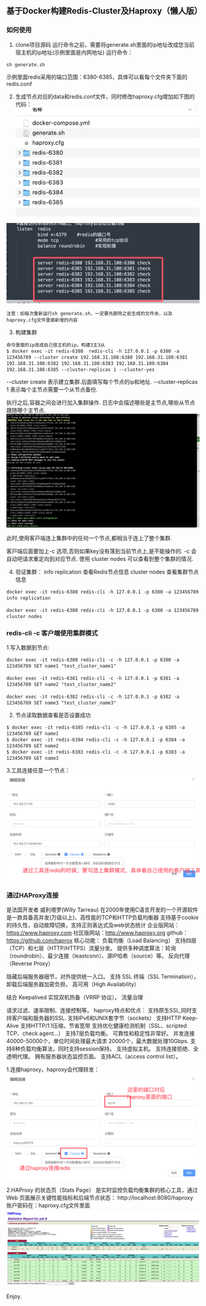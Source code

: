 ## 基于Docker构建Redis-Cluster及Haproxy（懒人版）


### 如何使用

1. clone项目源码
   运行命令之前，需要将generate.sh里面的ip地址改成您当前宿主机的ip地址(示例里面是内网地址)
运行命令：

  ```
  sh generate.sh
  ```
示例里面redis采用的端口范围：6380-6385，具体可以看每个文件夹下面的redis.conf


2. 生成节点对应的data和redis.conf文件，同时修改haproxy.cfg增加如下图的代码：
![文件夹结构](https://github.com/EvansYe2/redis-cluster-haproxy-generate/blob/main/files.png?raw=true)

![haproxy修改](https://github.com/EvansYe2/redis-cluster-haproxy-generate/blob/main/haproxy-redis.png?raw=true)
  ```
  注意：如每次重新运行sh generate.sh，一定要先删除之前生成的文件夹，以及haproxy.cfg文件里面新增的内容
  ``` 

3. 构建集群
  
  ```
  命令里面的ip改成自己宿主机的ip，构建3主3从
  $ docker exec -it redis-6380  redis-cli -h 127.0.0.1 -p 6380 -a 123456789 --cluster create 192.168.31.108:6380 192.168.31.108:6381 192.168.31.108:6382 192.168.31.108:6383 192.168.31.108:6384 192.168.31.108:6385 --cluster-replicas 1 --cluster-yes
  
  ```
 --cluster create 表⽰建⽴集群.后⾯填写每个节点的ip和地址.
 --cluster-replicas 1 表⽰每个主节点需要一个从节点备份.

执⾏之后,容器之间会进⾏加⼊集群操作.
⽇志中会描述哪些是主节点,哪些从节点跟随哪个主节点.
![创建集群](https://github.com/EvansYe2/redis-cluster-haproxy-generate/blob/main/create-cluster.png?raw=true)

此时,使⽤客⼾端连上集群中的任何⼀个节点,都相当于连上了整个集群.

客⼾端后⾯要加上-c 选项,否则如果key没有落到当前节点上,是不能操作的. -c 会自动吧请求重定向到对应节点.
使⽤ cluster nodes 可以查看到整个集群的情况.

4. 验证集群：
info replication 查看Redis节点信息
cluster nodes 查看集群节点信息

  ```
docker exec -it redis-6380 redis-cli -h 127.0.0.1 -p 6380 -a 123456789 info replication

docker exec -it redis-6380 redis-cli -h 127.0.0.1 -p 6380 -a 123456789 cluster nodes
  ```

### redis-cli -c 客户端使用集群模式

1.写入数据到节点:

```
docker exec -it redis-6380 redis-cli -c -h 127.0.0.1 -p 6380 -a 123456789 SET name1 "test_cluster_name1"

docker exec -it redis-6381 redis-cli -c -h 127.0.0.1 -p 6381 -a 123456789 SET name2 "test_cluster_name2"

docker exec -it redis-6382 redis-cli -c -h 127.0.0.1 -p 6382 -a 123456789 SET name3 "test_cluster_name3"

```
 
2. 节点读取数据查看是否设置成功

  ```
  $ docker exec -it redis-6385 redis-cli -c -h 127.0.0.1 -p 6385 -a 123456789 GET name1
  $ docker exec -it redis-6384 redis-cli -c -h 127.0.0.1 -p 6384 -a 123456789 GET name2
  $ docker exec -it redis-6383 redis-cli -c -h 127.0.0.1 -p 6383 -a 123456789 GET name3
  ```

3.工具连接任意一个节点：
![连接任意一个节点](https://github.com/EvansYe2/redis-cluster-haproxy-generate/blob/main/%E7%9B%B4%E6%8E%A5%E8%BF%9E%E6%8E%A5%E4%BB%BB%E6%84%8F%E4%B8%80%E4%B8%AA%E8%8A%82%E7%82%B9.png?raw=true)

### 通过HAProxy连接
是法国开发者 威利塔罗(Willy Tarreau) 在2000年使用C语言开发的一个开源软件
是一款具备高并发(万级以上)、高性能的TCP和HTTP负载均衡器
支持基于cookie的持久性，自动故障切换，支持正则表达式及web状态统计
企业版网站：https://www.haproxy.com
社区版网站：http://www.haproxy.org
github：https://github.com/haprox
核心功能： 
负载均衡（Load Balancing）
支持四层（TCP）和七层（HTTP/HTTPS）流量分发。
提供多种调度算法：轮询（roundrobin）、最少连接（leastconn）、源IP哈希（source）等。
反向代理（Reverse Proxy）

隐藏后端服务器细节，对外提供统一入口。
支持 SSL 终端（SSL Termination），卸载后端服务器加密负担。
高可用（High Availability）

结合 Keepalived 实现双机热备（VRRP 协议）。
流量治理

请求过滤、速率限制、连接控制等。
haproxy特点和优点：
支持原生SSL,同时支持客户端和服务器的SSL.
支持IPv6和UNIX套字节（sockets）
支持HTTP Keep-Alive
支持HTTP/1.1压缩，节省宽带
支持优化健康检测机制（SSL、scripted TCP、check agent…）
支持7层负载均衡。
可靠性和稳定性非常好。
并发连接 40000-50000个，单位时间处理最大请求 20000个，最大数据处理10Gbps.
支持8种负载均衡算法，同时支持session保持。
支持虚拟主机。
支持连接拒绝、全透明代理。
拥有服务器状态监控页面。
支持ACL（access control list）。

1.连接haproxy，haproxy会代理转发：
![连接haproxy](https://github.com/EvansYe2/redis-cluster-haproxy-generate/blob/main/haproxy-connect-redis.png?raw=true)


2.HAProxy 的状态页（Stats Page） 是实时监控负载均衡集群的核心工具，通过 Web 页面展示关键性能指标和后端节点状态：
http://localhost:8080/haproxy
账户密码在：haproxy.cfg文件里面
![HAProxy 的状态页](https://github.com/EvansYe2/redis-cluster-haproxy-generate/blob/main/haproxy.png?raw=true)

Enjoy.

